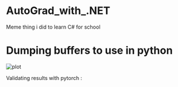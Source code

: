 # AutoGrad_with_.NET
Meme thing i did to learn C# for school

# Dumping buffers to use in python
![plot](SeeSharp.png)

Validating results with pytorch :
